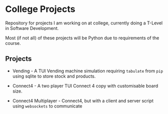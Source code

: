 # College Projects
Repository for projects I am working on at college, currently doing a T-Level in Software Development.

Most (if not all) of these projects will be Python due to requirements of the course.

## Projects

- Vending - A TUI Vending machine simulation requiring `tabulate` from `pip` using sqlite to store stock and products.

- Connect4 - A two player TUI Connect 4 copy with customisable board size.

- Connect4 Multiplayer - Connect4, but with a client and server script using `websockets` to communicate
